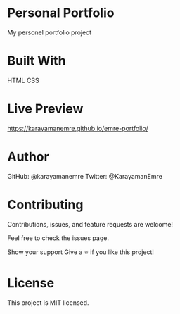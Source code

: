 # Personal Portfolio
 My personel portfolio project

# Built With
HTML
CSS

# Live Preview
https://karayamanemre.github.io/emre-portfolio/


# Author
GitHub: @karayamanemre
Twitter: @KarayamanEmre

# Contributing
Contributions, issues, and feature requests are welcome!

Feel free to check the issues page.

Show your support
Give a ⭐️ if you like this project!

# License
This project is MIT licensed.
